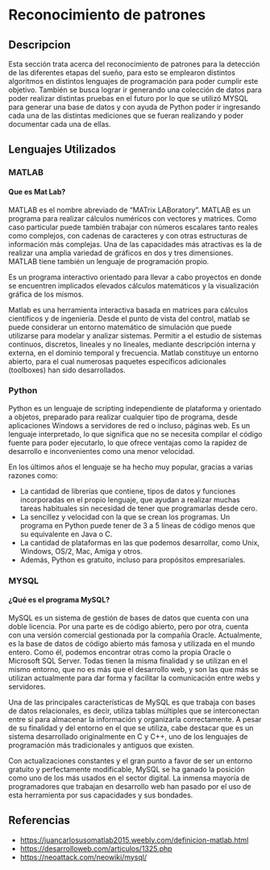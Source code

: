 # Reconocimiento de patrones
## Descripcion 
Esta sección trata acerca del reconocimiento de patrones para la detección de las diferentes etapas del sueño, para esto se emplearon distintos algoritmos en distintos lenguajes de programación para poder cumplir este objetivo. También se busca lograr ir generando una colección de datos para poder realizar distintas pruebas en el futuro por lo que se utilizó MYSQL para generar una base de datos y con ayuda de Python poder ir ingresando cada una de las distintas mediciones que se fueran realizando y poder documentar cada una de ellas.

## Lenguajes Utilizados

### MATLAB 
#### Que es Mat Lab?

MATLAB es el nombre abreviado de “MATrix LABoratory”. MATLAB es un programa para realizar cálculos numéricos con vectores y matrices. Como caso particular puede también trabajar con números escalares tanto reales como complejos, con cadenas de caracteres y con otras estructuras de información más  complejas. Una de las capacidades más atractivas es la de realizar una amplia variedad de gráficos en dos y tres dimensiones. MATLAB tiene también un lenguaje de programación propio. 

 Es un programa interactivo orientado para llevar a cabo proyectos en donde se encuentren implicados elevados cálculos matemáticos y la visualización gráfica de los mismos.

Matlab es una herramienta interactiva basada en matrices para cálculos científicos y de ingeniería. Desde el punto de vista del control, matlab se puede considerar un entorno matemático de simulación que puede utilizarse para modelar y analizar sistemas. Permitir a el estudio de sistemas continuos, discretos, lineales y no lineales, mediante descripción interna y externa, en el dominio temporal y frecuencia. Matlab constituye un entorno abierto, para el cual numerosas paquetes específicos adicionales (toolboxes) han sido desarrollados.

### Python
Python es un lenguaje de scripting independiente de plataforma y orientado a objetos, preparado para realizar cualquier tipo de programa, desde aplicaciones Windows a servidores de red o incluso, páginas web. Es un lenguaje interpretado, lo que significa que no se necesita compilar el código fuente para poder ejecutarlo, lo que ofrece ventajas como la rapidez de desarrollo e inconvenientes como una menor velocidad.

En los últimos años el lenguaje se ha hecho muy popular, gracias a varias razones como:
- La cantidad de librerías que contiene, tipos de datos y funciones incorporadas en el propio lenguaje, que ayudan a realizar muchas tareas habituales sin necesidad de tener que programarlas desde cero.
- La sencillez y velocidad con la que se crean los programas. Un programa en Python puede tener de 3 a 5 líneas de código menos que su equivalente en Java o C.
- La cantidad de plataformas en las que podemos desarrollar, como Unix, Windows, OS/2, Mac, Amiga y otros.
- Además, Python es gratuito, incluso para propósitos empresariales.

### MYSQL
#### ¿Qué es el programa MySQL?
MySQL es un sistema de gestión de bases de datos que cuenta con una doble licencia. Por una parte es de código abierto, pero por otra, cuenta con una versión comercial gestionada por la compañía Oracle. Actualmente, es la base de datos de código abierto más famosa y utilizada en el mundo entero.
Como él, podemos encontrar otras como la propia Oracle o Microsoft SQL Server. Todas tienen la misma finalidad y se utilizan en el mismo entorno, que no es más que el desarrollo web, y son las que más se utilizan actualmente para dar forma y facilitar la comunicación entre webs y servidores.

Una de las principales características de MySQL es que trabaja con bases de datos relacionales, es decir, utiliza tablas múltiples que se interconectan entre sí para almacenar la información y organizarla correctamente. A pesar de su finalidad y del entorno en el que se utiliza, cabe destacar que es un sistema desarrollado originalmente en C y C++, uno de los lenguajes de programación más tradicionales y antiguos que existen.

Con actualizaciones constantes y el gran punto a favor de ser un entorno gratuito y perfectamente modificable, MySQL se ha ganado la posición como uno de los más usados en el sector digital. La inmensa mayoría de programadores que trabajan en desarrollo web han pasado por el uso de esta herramienta por sus capacidades y sus bondades.

## Referencias
- https://juancarlosusomatlab2015.weebly.com/definicion-matlab.html
- https://desarrolloweb.com/articulos/1325.php
- https://neoattack.com/neowiki/mysql/
